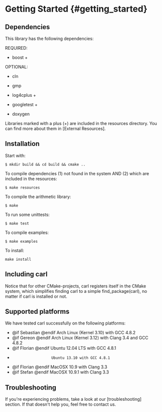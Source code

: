 Getting Started {#getting_started}
=======

Dependencies
--------------------------------------------
This library has the following dependencies:

REQUIRED:
- boost +

OPTIONAL:
- cln
- gmp

- log4cplus +
- googletest +
- doxygen

Libraries marked with a plus (+) are included in the resources directory.
You can find more about them in [External Resources].

Installation 
--------------------------------------------
Start with:

    $ mkdir build && cd build && cmake ..

To compile dependencies (1) not found in the system AND (2) which are included in the resources:

    $ make resources

To compile the arithmetic library:

    $ make

To run some unittests:

    $ make test

To compile examples:

    $ make examples

To install:

	make install
 
Including carl
--------------------------------------------
Notice that for other CMake-projects, carl registers itself in the CMake system, 
which simplifies finding carl to a simple find_package(carl), no matter if carl is installed or not.


Supported platforms
--------------------------------------------
We have tested carl successfully on the following platforms:

- @if Sebastian @endif  Arch Linux (Kernel 3.10) with GCC 4.8.2
- @if Gereon @endif     Arch Linux (Kernel 3.12) with Clang 3.4 and GCC 4.8.2
- @if Florian @endif    Ubuntu 12.04 LTS with GCC 4.8.1
-                       Ubuntu 13.10 with GCC 4.8.1
- @if Florian @endif    MacOSX 10.9 with Clang 3.3
- @if Stefan @endif	MacOSX 10.9.1 with Clang 3.3


Troubleshooting
--------------------------------------------

If you're experiencing problems, take a look at our [troubleshooting] section. If that doesn't help you, feel free to contact us.

